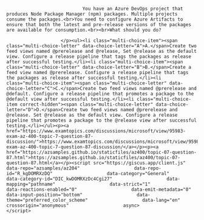 <p class="card-text">
							
								You have an Azure DevOps project that produces Node Package Manager (npm) packages. Multiple projects consume the packages.<br>You need to configure Azure Artifacts to ensure that both the latest and pre-release versions of the packages are available for consumption.<br><br>What should you do?
							
						</p><ul><li class="multi-choice-item"><span class="multi-choice-letter" data-choice-letter="A">A.</span>Create two feed views named @prerelease and @release, Set @release as the default view. Configure a release pipeline that tags the packages as release after successful testing.</li><li class="multi-choice-item"><span class="multi-choice-letter" data-choice-letter="B">B.</span>Create a feed view named @prerelease. Configure a release pipeline that tags the packages as release after successful testing.</li><li class="multi-choice-item"><span class="multi-choice-letter" data-choice-letter="C">C.</span>Create two feed views named @prerelease and @default. Configure a release pipeline that promotes a package to the @default view after successful testing.</li><li class="multi-choice-item correct-hidden"><span class="multi-choice-letter" data-choice-letter="D">D.</span>Create two feed views named @prerelease and @release. Set @release as the default view. Configure a release pipeline that promotes a package to the @release view after successful testing.</li></ul><p><a href="https://www.examtopics.com/discussions/microsoft/view/95983-exam-az-400-topic-7-question-87-discussion/">https://www.examtopics.com/discussions/microsoft/view/95983-exam-az-400-topic-7-question-87-discussion/</a></p><p><a href="https://azsamples.github.io/staticfiles/az400/topic-07-question-87.html">https://azsamples.github.io/staticfiles/az400/topic-07-question-87.html</a></p><script src="https://giscus.app/client.js"                    data-repo="azsamples/az204"                    data-repo-id="R_kgDOMRXzDQ"                    data-category="General"                    data-category-id="DIC_kwDOMRXzDc4Cgi27"                    data-mapping="pathname"                    data-strict="1"                    data-reactions-enabled="0"                    data-emit-metadata="0"                    data-input-position="bottom"                    data-theme="preferred_color_scheme"                    data-lang="en"                    crossorigin="anonymous"                    async>                    </script>
